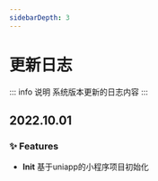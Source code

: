 ```yaml
---
sidebarDepth: 3
---
```


# 更新日志

::: info 说明
系统版本更新的日志内容
:::

## 2022.10.01

### ✨ Features

- **Init** 基于uniapp的小程序项目初始化

[//]: # (### 🎫 Chores)

